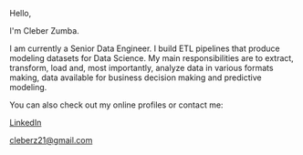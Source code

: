 Hello,

I'm Cleber Zumba.

I am currently a Senior Data Engineer. I build ETL pipelines that produce modeling datasets for Data Science. My main responsibilities are to extract, transform, load and, most importantly, analyze data in various formats making, data available for business decision making and predictive modeling.

You can also check out my online profiles or contact me:

[LinkedIn](https://www.linkedin.com/in/cleber-zumba/)

cleberz21@gmail.com
